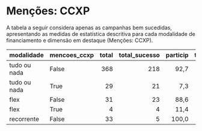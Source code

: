 # Menções: CCXP

A tabela a seguir considera apenas as campanhas bem sucedidas, apresentando as medidas
de estatística descritiva para cada modalidade de financiamento e dimensão em destaque
(Menções: CCXP).

| modalidade   | mencoes_ccxp   |   total |   total_sucesso |   particip |   taxa_sucesso |   valor_sucesso |   media_sucesso |   std_sucesso |   min_sucesso |   max_sucesso |
|:-------------|:---------------|--------:|----------------:|-----------:|---------------:|----------------:|----------------:|--------------:|--------------:|--------------:|
| tudo ou nada | False          |     368 |             218 |       92,7 |           59,2 |      4.271.051,29 |        19.591,98 |      15.160,56 |        413,39 |      90.252,06 |
| tudo ou nada | True           |      29 |              21 |        7,3 |           72,4 |       376.591,18 |        17.932,91 |      12.107,51 |       3.937,66 |      45.783,13 |
| flex         | False          |      31 |              23 |       88,6 |           74,2 |       107.474,22 |         4.672,79 |       7.185,86 |         25,11 |      31.252,15 |
| flex         | True           |       4 |               4 |       11,4 |          100,0 |        92.431,40 |        23.107,85 |      37.861,86 |       2.435,92 |      79.806,29 |
| recorrente   | False          |      33 |               5 |      100,0 |           15,2 |          301,40 |           60,28 |         60,43 |          5,06 |        160,00 |
